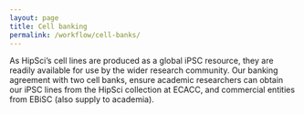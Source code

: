 ```yaml
---
layout: page
title: Cell banking
permalink: /workflow/cell-banks/
---
```


As HipSci’s cell lines are produced as a global iPSC resource, they are readily available for use by the wider research community. Our banking agreement with two cell banks, ensure academic researchers can obtain our iPSC lines from the HipSci collection at ECACC, and commercial entities from EBiSC (also supply to academia).

